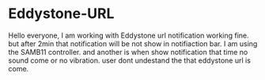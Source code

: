 # Eddystone-URL
Hello everyone, I am working with Eddystone url notification working fine. but after 2min that notification will be not show in notifiaction bar. I am using the SAMB11 controller. and another is when show notification that time no sound come or no vibration. user dont undestand the that eddystone url is come.
